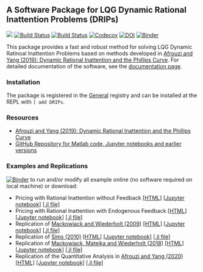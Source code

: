 ## A Software Package for LQG Dynamic Rational Inattention Problems (DRIPs)

<!-- [![](https://img.shields.io/badge/docs-stable-blue.svg)](https://afrouzi.github.io/DRIPs.jl/stable) -->
[![](https://img.shields.io/badge/docs-dev-blue.svg)](https://afrouzi.github.io/DRIPs.jl/dev)
[![Build Status](https://travis-ci.com/afrouzi/DRIPs.jl.svg?branch=master)](https://travis-ci.com/afrouzi/DRIPs.jl)
[![Build Status](https://ci.appveyor.com/api/projects/status/github/afrouzi/DRIPs.jl?svg=true)](https://ci.appveyor.com/project/afrouzi/DRIPs-jl)
[![Codecov](https://codecov.io/gh/afrouzi/DRIPs.jl/branch/master/graph/badge.svg)](https://codecov.io/gh/afrouzi/DRIPs.jl)
[![DOI](https://zenodo.org/badge/259166574.svg)](https://zenodo.org/badge/latestdoi/259166574)
[![Binder](https://mybinder.org/badge_logo.svg)](https://mybinder.org/v2/gh/afrouzi/DRIPs.jl/binder?filepath=examples)
<!-- [![Coveralls](https://coveralls.io/repos/github/afrouzi/DRIPs.jl/badge.svg?branch=master)](https://coveralls.io/github/afrouzi/DRIPs.jl?branch=master)
 -->
This package provides a fast and robust method for solving LQG Dynamic Ratinoal Inattention Problems based on methods developed in [Afrouzi and Yang (2019): Dynamic Rational Inattention and the Phillips Curve](http://www.afrouzi.com/dynamic_inattention.pdf). For detailed documentation of the software, see the [documentation page](https://afrouzi.github.io/DRIPs.jl/dev).

### Installation
The package is registered in the [General](https://github.com/JuliaRegistries/General) registry and can be installed at the REPL with `] add DRIPs`.

### Resources
* [Afrouzi and Yang (2019): Dynamic Rational Inattention and the Phillips Curve](http://www.afrouzi.com/dynamic_inattention.pdf)
* [GitHub Repository for Matlab code, Jupyter notebooks and earlier versions](https://github.com/choongryulyang/dynamic_multivariate_RI)

### Examples and Replications
[![Binder](https://mybinder.org/badge_logo.svg)](https://mybinder.org/v2/gh/afrouzi/DRIPs.jl/binder?filepath=examples) to run and/or modify all example online (no software required on local machine) or download:
* Pricing with Rational Inattention without Feedback [[HTML]](https://afrouzi.github.io/DRIPs.jl/dev/examples/ex1_pricing_nofeedback/ex1_pricing_pe_nofeedback/) [[Jupyter notebook]](https://github.com/afrouzi/DRIPs.jl/blob/master/examples/ex1_pricing_pe_nofeedback.ipynb) [[.jl file]](https://github.com/afrouzi/DRIPs.jl/blob/master/examples/ex1_pricing_pe_nofeedback.jl)
* Pricing with Rational Inattention with Endogenous Feedback [[HTML]](https://afrouzi.github.io/DRIPs.jl/dev/examples/ex2_pricing_wfeedback/ex2_pricing_pe_with_feedback/) [[Jupyter notebook]](https://github.com/afrouzi/DRIPs.jl/blob/master/examples/ex2_pricing_pe_with_feedback.ipynb) [[.jl file]](https://github.com/afrouzi/DRIPs.jl/blob/master/examples/ex2_pricing_pe_with_feedback.jl)
* Replication of [Mackowiack and Wiederholt (2009)](https://www.aeaweb.org/articles?id=10.1257/aer.99.3.769) [[HTML]](https://afrouzi.github.io/DRIPs.jl/dev/examples/ex3_mw2009/ex3_Mackowiak_Wiederholt_2009/) [[Jupyter notebook]](https://github.com/afrouzi/DRIPs.jl/blob/master/examples/ex3_Mackowiak_Wiederholt_2009.ipynb) [[.jl file]](https://github.com/afrouzi/DRIPs.jl/blob/master/examples/ex3_Mackowiak_Wiederholt_2009.jl)
* Replication of [Sims (2010)](http://sims.princeton.edu/yftp/RIMP/handbookChapterRI2.pdf) [[HTML]](https://afrouzi.github.io/DRIPs.jl/dev/examples/ex4_sims2010/ex4_Sims_2010/) [[Jupyter notebook]](https://github.com/afrouzi/DRIPs.jl/blob/master/examples/ex4_Sims_2010.ipynb) [[.jl file]](https://github.com/afrouzi/DRIPs.jl/blob/master/examples/ex4_Sims_2010.jl)
* Replication of [Mackowiack, Matejka and Wiederholt (2018)](https://www.sciencedirect.com/science/article/abs/pii/S002205311830139X) [[HTML]](https://afrouzi.github.io/DRIPs.jl/dev/examples/ex5_mmw2018/ex5_Mackowiak_Matejka_Wiederholt_2018/) [[Jupyter notebook]](https://github.com/afrouzi/DRIPs.jl/blob/master/examples/ex5_Mackowiak_Matejka_Wiederholt_2018.ipynb) [[.jl file]](https://github.com/afrouzi/DRIPs.jl/blob/master/examples/ex5_Mackowiak_Matejka_Wiederholt_2018.jl)
* Replication of the Quantitative Analysis in [Afrouzi and Yang (2020)](http://www.afrouzi.com/dynamic_inattention.pdf) [[HTML]](https://afrouzi.com/DRIPs.jl/dev/examples/ex6_ay2020/ex6_Afrouzi_Yang_2020/) [[Jupyter notebook]](https://github.com/afrouzi/DRIPs.jl/blob/master/examples/notebooks/ex6_Afrouzi_Yang_2020.ipynb) [[.jl file]](https://github.com/afrouzi/DRIPs.jl/blob/master/examples/src/ex6_Afrouzi_Yang_2020.jl)
